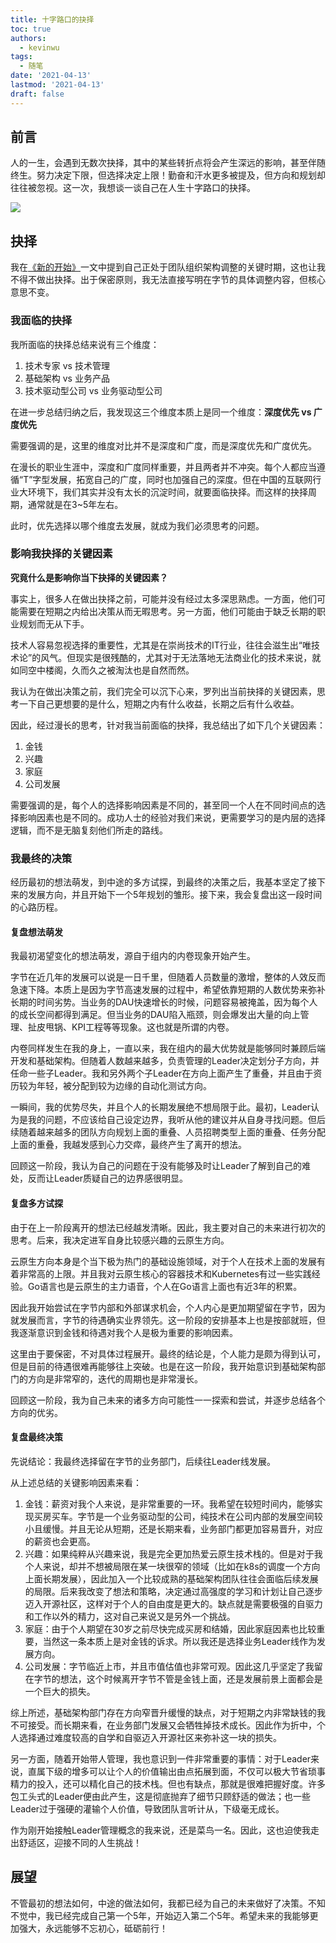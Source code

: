 ```yaml
---
title: 十字路口的抉择
toc: true
authors:
  - kevinwu
tags:
  - 随笔
date: '2021-04-13'
lastmod: '2021-04-13'
draft: false
---
```


## 前言
人的一生，会遇到无数次抉择，其中的某些转折点将会产生深远的影响，甚至伴随终生。努力决定下限，但选择决定上限！勤奋和汗水更多被提及，但方向和规划却往往被忽视。这一次，我想谈一谈自己在人生十字路口的抉择。

![](/images/blogs-mind-decision/cross.png)

## 抉择
我在[《新的开始》](../mind-startup)一文中提到自己正处于团队组织架构调整的关键时期，这也让我不得不做出抉择。出于保密原则，我无法直接写明在字节的具体调整内容，但核心意思不变。

### 我面临的抉择
我所面临的抉择总结来说有三个维度：
1. 技术专家 vs 技术管理
2. 基础架构 vs 业务产品
3. 技术驱动型公司 vs 业务驱动型公司

在进一步总结归纳之后，我发现这三个维度本质上是同一个维度：**深度优先 vs 广度优先**

需要强调的是，这里的维度对比并不是深度和广度，而是深度优先和广度优先。

在漫长的职业生涯中，深度和广度同样重要，并且两者并不冲突。每个人都应当遵循“T”字型发展，拓宽自己的广度，同时也加强自己的深度。但在中国的互联网行业大环境下，我们其实并没有太长的沉淀时间，就要面临抉择。而这样的抉择周期，通常就是在3~5年左右。

此时，优先选择以哪个维度去发展，就成为我们必须思考的问题。

### 影响我抉择的关键因素
**究竟什么是影响你当下抉择的关键因素？** 

事实上，很多人在做出抉择之前，可能并没有经过太多深思熟虑。一方面，他们可能需要在短期之内给出决策从而无暇思考。另一方面，他们可能由于缺乏长期的职业规划而无从下手。

技术人容易忽视选择的重要性，尤其是在崇尚技术的IT行业，往往会滋生出“唯技术论”的风气。但现实是很残酷的，尤其对于无法落地无法商业化的技术来说，就如同空中楼阁，久而久之被淘汰也是自然而然。

我认为在做出决策之前，我们完全可以沉下心来，罗列出当前抉择的关键因素，思考一下自己更想要的是什么，短期之内有什么收益，长期之后有什么收益。

因此，经过漫长的思考，针对我当前面临的抉择，我总结出了如下几个关键因素：
1. 金钱
2. 兴趣
3. 家庭
4. 公司发展

需要强调的是，每个人的选择影响因素是不同的，甚至同一个人在不同时间点的选择影响因素也是不同的。成功人士的经验对我们来说，更需要学习的是内层的选择逻辑，而不是无脑复刻他们所走的路线。

### 我最终的决策
经历最初的想法萌发，到中途的多方试探，到最终的决策之后，我基本坚定了接下来的发展方向，并且开始下一个5年规划的雏形。接下来，我会复盘出这一段时间的心路历程。

#### 复盘想法萌发
我最初渴望变化的想法萌发，源自于组内的内卷现象开始产生。

字节在近几年的发展可以说是一日千里，但随着人员数量的激增，整体的人效反而急速下降。本质上是因为字节高速发展的过程中，希望依靠短期的人数优势来弥补长期的时间劣势。当业务的DAU快速增长的时候，问题容易被掩盖，因为每个人的成长空间都得到满足。但当业务的DAU陷入瓶颈，则会爆发出大量的向上管理、扯皮甩锅、KPI工程等等现象。这也就是所谓的内卷。

内卷同样发生在我的身上，一直以来，我在组内的最大优势就是能够同时兼顾后端开发和基础架构。但随着人数越来越多，负责管理的Leader决定划分子方向，并任命一些子Leader。我和另外两个子Leader在方向上面产生了重叠，并且由于资历较为年轻，被分配到较为边缘的自动化测试方向。

一瞬间，我的优势尽失，并且个人的长期发展绝不想局限于此。最初，Leader认为是我的问题，不应该给自己设定边界，我听从他的建议并从自身寻找问题。但后续随着越来越多的团队方向规划上面的重叠、人员招聘类型上面的重叠、任务分配上面的重叠，我越发感到心力交瘁，最终产生了离开的想法。

回顾这一阶段，我认为自己的问题在于没有能够及时让Leader了解到自己的难处，反而让Leader质疑自己的边界感很明显。

#### 复盘多方试探
由于在上一阶段离开的想法已经越发清晰。因此，我主要对自己的未来进行初次的思考。后来，我决定进军自身比较感兴趣的云原生方向。

云原生方向本身是个当下极为热门的基础设施领域，对于个人在技术上面的发展有着非常高的上限。并且我对云原生核心的容器技术和Kubernetes有过一些实践经验。Go语言也是云原生的主力语音，个人在Go语言上面也有近3年的积累。

因此我开始尝试在字节内部和外部谋求机会，个人内心是更加期望留在字节，因为就发展而言，字节的待遇确实业界领先。这一阶段的安排基本上也是按部就班，但我逐渐意识到金钱和待遇对我个人是极为重要的影响因素。

这里由于要保密，不对具体过程展开。最终的结论是，个人能力是颇为得到认可，但是目前的待遇很难再能够往上突破。也是在这一阶段，我开始意识到基础架构部门的方向是非常窄的，迭代的周期也是非常漫长。

回顾这一阶段，我为自己未来的诸多方向可能性一一探索和尝试，并逐步总结各个方向的优劣。

#### 复盘最终决策
先说结论：我最终选择留在字节的业务部门，后续往Leader线发展。

从上述总结的关键影响因素来看：
1. 金钱：薪资对我个人来说，是非常重要的一环。我希望在较短时间内，能够实现买房买车。字节是一个业务驱动型的公司，纯技术在公司内部的发展空间较小且缓慢。并且无论从短期，还是长期来看，业务部门都更加容易晋升，对应的薪资也会更高。
2. 兴趣：如果纯粹从兴趣来说，我是完全更加热爱云原生技术栈的。但是对于我个人来说，却并不想被局限在某一块很窄的领域（比如在k8s的调度一个方向上面长期发展），因此加入一个比较成熟的基础架构团队往往会面临后续发展的局限。后来我改变了想法和策略，决定通过高强度的学习和计划让自己逐步迈入开源社区，这样对于个人的自由度是更大的。缺点就是需要极强的自驱力和工作以外的精力，这对自己来说又是另外一个挑战。
3. 家庭：由于个人期望在30岁之前尽快完成买房和结婚，因此家庭因素也比较重要，当然这一条本质上是对金钱的诉求。所以我还是选择业务Leader线作为发展方向。
4. 公司发展：字节临近上市，并且市值估值也非常可观。因此这几乎坚定了我留在字节的想法，这个时候离开字节不管是金钱上面，还是发展前景上面都会是一个巨大的损失。

综上所述，基础架构部门存在方向窄晋升缓慢的缺点，对于短期之内非常缺钱的我不可接受。而长期来看，在业务部门发展又会牺牲掉技术成长。因此作为折中，个人选择通过难度较高的自学和自驱迈入开源社区来弥补这一块的损失。

另一方面，随着开始带人管理，我也意识到一件非常重要的事情：对于Leader来说，直属下级的增多可以让个人的价值输出由点拓展到面，不仅可以极大节省琐事精力的投入，还可以精化自己的技术栈。但也有缺点，那就是很难把握好度。许多包工头式的Leader便由此产生，这是彻底抛弃了细节只顾舒适的做法；也一些Leader过于强硬的灌输个人价值，导致团队言听计从，下级毫无成长。

作为刚开始接触Leader管理概念的我来说，还是菜鸟一名。因此，这也迫使我走出舒适区，迎接不同的人生挑战！

## 展望
不管最初的想法如何，中途的做法如何，我都已经为自己的未来做好了决策。不知不觉中，我已经完成自己第一个5年，开始迈入第二个5年。希望未来的我能够更加强大，永远能够不忘初心，砥砺前行！